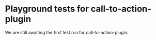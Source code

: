 # Playground tests for call-to-action-plugin
We are still awaiting the first test run for call-to-action-plugin.
